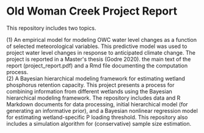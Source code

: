 # Old Woman Creek Project Report
This repository includes two topics. 

(1) An empirical model for modeling OWC water level changes as a function of selected meteorological variables.  This predictive model was used to project water level changes in response to anticipated climate change.  The project is reported in a Master's thesis (Godre 2020).  the main text of the report (project_report.pdf) and a Rmd file documenting the computation process.  
(2) A Bayesian hierarchical modeling framework for estimating wetland phosphorus retention capacity.  This project presents a process for combining information from different wetlands using the Bayesian hierarchical modeling framework.  The repository includes data and R Markdown documents for data processing, initial hierarchical model (for generating an informative prior), and a Bayesian nonlinear regression model for estimating wetland-specific P loading threshold.  This repository also includes a simulation algorithm for (conservative) sample size estimation.  

